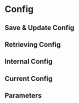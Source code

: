 # Config


## Save & Update Config


## Retrieving Config



## Internal Config



## Current Config



## Parameters
